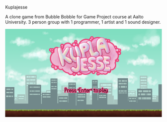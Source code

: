 Kuplajesse

A clone game from Bubble Bobble for Game Project course at Aalto University.
3 person group with 1 programmer, 1 artist and 1 sound designer.

![start screen](Graphics/StartScreen.png)

